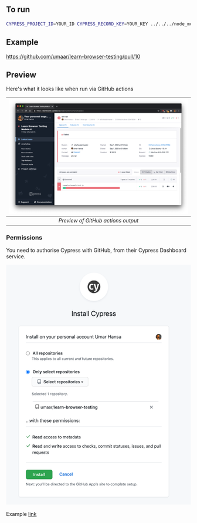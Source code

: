 
## To run

```sh
CYPRESS_PROJECT_ID=YOUR_ID CYPRESS_RECORD_KEY=YOUR_KEY ../../../node_modules/.bin/cypress run --record
```

## Example

https://github.com/umaar/learn-browser-testing/pull/10

## Preview

Here's what it looks like when run via GitHub actions

| ![preview.png](preview.png) | 
|:--:| 
| *Preview of GitHub actions output* |

### Permissions

You need to authorise Cypress with GitHub, from their Cypress Dashboard service.

![permission.png](permission.png)

Example [link]()